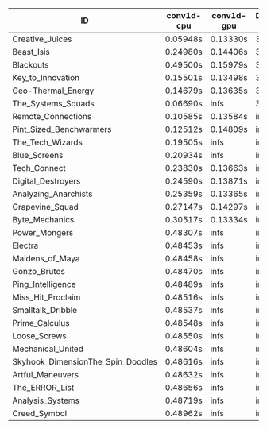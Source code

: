|ID|conv1d-cpu|conv1d-gpu|DWSPConv2D-gpu|gemm-gpu|avg|
|-|-|-|-|-|-|
|Creative_Juices|0.05948s|0.13330s|3.08968s|1.91265s|1.29878s|
|Beast_Isis|0.24980s|0.14406s|3.06320s|2.05000s|1.37677s|
|Blackouts|0.49500s|0.15979s|3.09203s|2.03919s|1.44650s|
|Key_to_Innovation|0.15501s|0.13498s|3.33987s|2.30977s|1.48491s|
|Geo-Thermal_Energy|0.14679s|0.13635s|3.11491s|2.68077s|1.51970s|
|The_Systems_Squads|0.06690s|infs|3.33183s|1.97784s|infs|
|Remote_Connections|0.10585s|0.13584s|infs|4.71698s|infs|
|Pint_Sized_Benchwarmers|0.12512s|0.14809s|infs|1.92284s|infs|
|The_Tech_Wizards|0.19505s|infs|infs|4.67814s|infs|
|Blue_Screens|0.20934s|infs|infs|4.69872s|infs|
|Tech_Connect|0.23830s|0.13663s|infs|2.12200s|infs|
|Digital_Destroyers|0.24590s|0.13871s|infs|4.70392s|infs|
|Analyzing_Anarchists|0.25359s|0.13365s|infs|2.75576s|infs|
|Grapevine_Squad|0.27147s|0.14297s|infs|4.70665s|infs|
|Byte_Mechanics|0.30517s|0.13334s|infs|4.69768s|infs|
|Power_Mongers|0.48307s|infs|infs|4.73419s|infs|
|Electra|0.48453s|infs|infs|4.68823s|infs|
|Maidens_of_Maya|0.48458s|infs|infs|4.69690s|infs|
|Gonzo_Brutes|0.48470s|infs|infs|4.69103s|infs|
|Ping_Intelligence|0.48489s|infs|infs|4.70439s|infs|
|Miss_Hit_Proclaim|0.48516s|infs|infs|4.70782s|infs|
|Smalltalk_Dribble|0.48537s|infs|infs|4.67894s|infs|
|Prime_Calculus|0.48548s|infs|infs|4.67196s|infs|
|Loose_Screws|0.48550s|infs|infs|4.68628s|infs|
|Mechanical_United|0.48604s|infs|infs|4.83943s|infs|
|Skyhook_DimensionThe_Spin_Doodles|0.48616s|infs|infs|4.69976s|infs|
|Artful_Maneuvers|0.48632s|infs|infs|4.69467s|infs|
|The_ERROR_List|0.48656s|infs|infs|4.69648s|infs|
|Analysis_Systems|0.48719s|infs|infs|4.71340s|infs|
|Creed_Symbol|0.48962s|infs|infs|4.67156s|infs|
